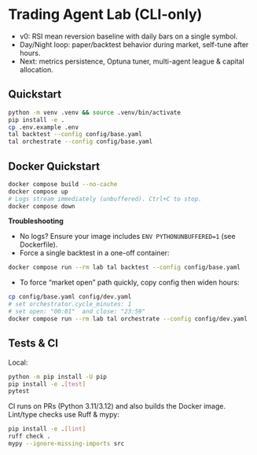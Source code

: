 # Trading Agent Lab (CLI-only)

- v0: RSI mean reversion baseline with daily bars on a single symbol.
- Day/Night loop: paper/backtest behavior during market, self-tune after hours.
- Next: metrics persistence, Optuna tuner, multi-agent league & capital allocation.

## Quickstart
```bash
python -m venv .venv && source .venv/bin/activate
pip install -e .
cp .env.example .env
tal backtest --config config/base.yaml
tal orchestrate --config config/base.yaml
```

## Docker Quickstart

```bash
docker compose build --no-cache
docker compose up
# Logs stream immediately (unbuffered). Ctrl+C to stop.
docker compose down
```

**Troubleshooting**

* No logs? Ensure your image includes `ENV PYTHONUNBUFFERED=1` (see Dockerfile).
* Force a single backtest in a one-off container:

```bash
docker compose run --rm lab tal backtest --config config/base.yaml
```

* To force “market open” path quickly, copy config then widen hours:

```bash
cp config/base.yaml config/dev.yaml
# set orchestrator.cycle_minutes: 1
# set open: "00:01"  and close: "23:59"
docker compose run --rm lab tal orchestrate --config config/dev.yaml
```

## Tests & CI

Local:
```bash
python -m pip install -U pip
pip install -e .[test]
pytest
```

CI runs on PRs (Python 3.11/3.12) and also builds the Docker image. Lint/type checks use Ruff & mypy:

```bash
pip install -e .[lint]
ruff check .
mypy --ignore-missing-imports src
```
